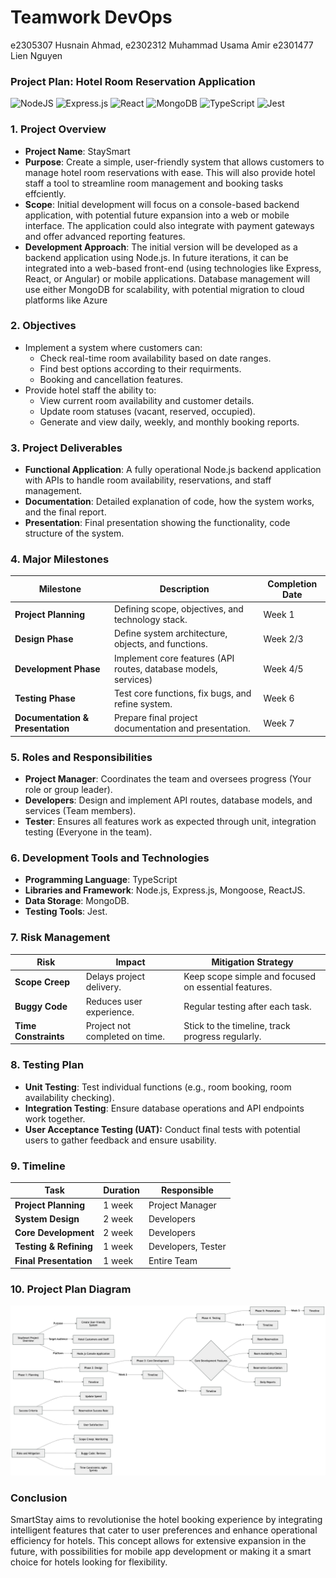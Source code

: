 # Teamwork DevOps

e2305307  Husnain Ahmad,
e2302312  Muhammad Usama Amir
e2301477  Lien Nguyen

### **Project Plan: Hotel Room Reservation Application**
![NodeJS](https://img.shields.io/badge/node.js-6DA55F?style=for-the-badge&logo=node.js&logoColor=white)
![Express.js](https://img.shields.io/badge/express.js-%23404d59.svg?style=for-the-badge&logo=express&logoColor=%2361DAFB)
![React](https://img.shields.io/badge/react-%2320232a.svg?style=for-the-badge&logo=react&logoColor=%2361DAFB)
![MongoDB](https://img.shields.io/badge/MongoDB-%234ea94b.svg?style=for-the-badge&logo=mongodb&logoColor=white)
![TypeScript](https://img.shields.io/badge/typescript-%23007ACC.svg?style=for-the-badge&logo=typescript&logoColor=white)
![Jest](https://img.shields.io/badge/-jest-%23C21325?style=for-the-badge&logo=jest&logoColor=white)

### **1. Project Overview**

- **Project Name**: StaySmart
- **Purpose**: Create a simple, user-friendly system that allows customers to manage hotel room reservations with ease. This will also provide hotel staff a tool to streamline room management and booking tasks effciently.
- **Scope**: Initial development will focus on a console-based backend application, with potential future expansion into a web or mobile interface. The application could also integrate with payment gateways and offer advanced reporting features.
- **Development Approach**:  The initial version will be developed as a backend application using Node.js. In future iterations, it can be integrated into a web-based front-end (using technologies like Express, React, or Angular) or mobile applications. Database management will use either MongoDB for scalability, with potential migration to cloud platforms like Azure

### **2. Objectives**

- Implement a system where customers can:
    - Check real-time room availability based on date ranges.
    - Find best options according to their requirments.
    - Booking and cancellation features.
- Provide hotel staff the ability to:
    - View current room availability and customer details.
    - Update room statuses (vacant, reserved, occupied).
    - Generate and view daily, weekly, and monthly booking reports.

### **3. Project Deliverables**

- **Functional Application**: A fully operational Node.js backend application with APIs to handle room availability, reservations, and staff management.
- **Documentation**: Detailed explanation of code, how the system works, and the final report.
- **Presentation**: Final presentation showing the functionality, code structure of the system.

### **4. Major Milestones**

| Milestone | Description | Completion Date |
| --- | --- | --- |
| **Project Planning** | Defining scope, objectives, and technology stack. | Week 1 |
| **Design Phase** | Define system architecture, objects, and functions. | Week 2/3 |
| **Development Phase** | Implement core features (API routes, database models, services) | Week 4/5 |
| **Testing Phase** | Test core functions, fix bugs, and refine system. | Week 6 |
| **Documentation & Presentation** | Prepare final project documentation and presentation. | Week 7 |

### **5. Roles and Responsibilities**

- **Project Manager**: Coordinates the team and oversees progress (Your role or group leader).
- **Developers**:  Design and implement API routes, database models, and services (Team members).
- **Tester**: Ensures all features work as expected through unit, integration testing (Everyone in the team).

### **6. Development Tools and Technologies**

- **Programming Language**: TypeScript
- **Libraries and Framework**: Node.js, Express.js, Mongoose, ReactJS.
- **Data Storage**: MongoDB.
- **Testing Tools**: Jest.

### **7. Risk Management**

| Risk | Impact | Mitigation Strategy |
| --- | --- | --- |
| **Scope Creep** | Delays project delivery. | Keep scope simple and focused on essential features. |
| **Buggy Code** | Reduces user experience. | Regular testing after each task. |
| **Time Constraints** | Project not completed on time. | Stick to the timeline, track progress regularly. |

### **8. Testing Plan**

- **Unit Testing**: Test individual functions (e.g., room booking, room availability checking).
- **Integration Testing**: Ensure database operations and API endpoints work together.
- **User Acceptance Testing (UAT):** Conduct final tests with potential users to gather feedback and ensure usability.

### **9. Timeline**

| Task | Duration | Responsible |
| --- | --- | --- |
| **Project Planning** | 1 week | Project Manager |
| **System Design** | 2 week | Developers |
| **Core Development** | 2 week | Developers |
| **Testing & Refining** | 1 week | Developers, Tester |
| **Final Presentation** | 1 week | Entire Team |

### **10. Project Plan Diagram**
![hotel_management_diagram](./images/hotel_management_diagram.png)

### **Conclusion**

SmartStay aims to revolutionise the hotel booking experience by integrating intelligent features that cater to user preferences and enhance operational efficiency for hotels. This concept allows for extensive expansion in the future, with possibilities for mobile app development or making it a smart choice for hotels looking for flexibility.



